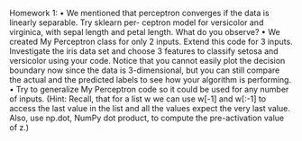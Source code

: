 Homework 1:
• We mentioned that perceptron converges if the data is linearly separable. Try sklearn per-
ceptron model for versicolor and virginica, with sepal length and petal length. What do you
observe?
• We created My Perceptron class for only 2 inputs. Extend this code for 3 inputs. Investigate
the iris data set and choose 3 features to classify setosa and versicolor using your code. Notice
that you cannot easily plot the decision boundary now since the data is 3-dimensional, but you
can still compare the actual and the predicted labels to see how your algorithm is performing.
• Try to generalize My Perceptron code so it could be used for any number of inputs. (Hint:
Recall, that for a list w we can use w[-1] and w[:-1] to access the last value in the list and
all the values expect the very last value. Also, use np.dot, NumPy dot product, to compute
the pre-activation value of z.)
